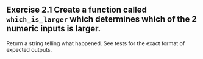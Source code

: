 ## Exercise 2.1 Create a function called `which_is_larger` which determines which of the 2 numeric inputs is larger.

Return a string telling what happened. See tests for the exact format of expected outputs.
